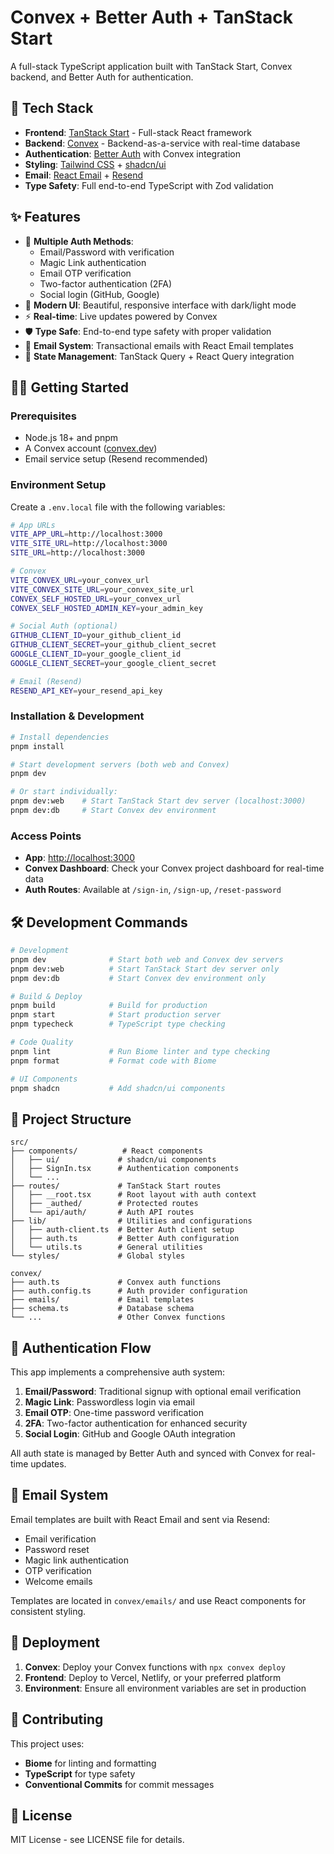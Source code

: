 # Convex + Better Auth + TanStack Start

A full-stack TypeScript application built with TanStack Start, Convex backend, and Better Auth for authentication.

## 🚀 Tech Stack

- **Frontend**: [TanStack Start](https://tanstack.com/start) - Full-stack React framework
- **Backend**: [Convex](https://convex.dev/) - Backend-as-a-service with real-time database
- **Authentication**: [Better Auth](https://better-auth.com/) with Convex integration
- **Styling**: [Tailwind CSS](https://tailwindcss.com/) + [shadcn/ui](https://ui.shadcn.com/)
- **Email**: [React Email](https://react.email/) + [Resend](https://resend.com/)
- **Type Safety**: Full end-to-end TypeScript with Zod validation

## ✨ Features

- 🔐 **Multiple Auth Methods**:
  - Email/Password with verification
  - Magic Link authentication
  - Email OTP verification
  - Two-factor authentication (2FA)
  - Social login (GitHub, Google)
- 🎨 **Modern UI**: Beautiful, responsive interface with dark/light mode
- ⚡ **Real-time**: Live updates powered by Convex
- 🛡️ **Type Safe**: End-to-end type safety with proper validation
- 📧 **Email System**: Transactional emails with React Email templates
- 🔄 **State Management**: TanStack Query + React Query integration

## 🏃‍♂️ Getting Started

### Prerequisites

- Node.js 18+ and pnpm
- A Convex account ([convex.dev](https://convex.dev))
- Email service setup (Resend recommended)

### Environment Setup

Create a `.env.local` file with the following variables:

```bash
# App URLs
VITE_APP_URL=http://localhost:3000
VITE_SITE_URL=http://localhost:3000
SITE_URL=http://localhost:3000

# Convex
VITE_CONVEX_URL=your_convex_url
VITE_CONVEX_SITE_URL=your_convex_site_url
CONVEX_SELF_HOSTED_URL=your_convex_url
CONVEX_SELF_HOSTED_ADMIN_KEY=your_admin_key

# Social Auth (optional)
GITHUB_CLIENT_ID=your_github_client_id
GITHUB_CLIENT_SECRET=your_github_client_secret
GOOGLE_CLIENT_ID=your_google_client_id
GOOGLE_CLIENT_SECRET=your_google_client_secret

# Email (Resend)
RESEND_API_KEY=your_resend_api_key
```

### Installation & Development

```bash
# Install dependencies
pnpm install

# Start development servers (both web and Convex)
pnpm dev

# Or start individually:
pnpm dev:web    # Start TanStack Start dev server (localhost:3000)
pnpm dev:db     # Start Convex dev environment
```

### Access Points

- **App**: [http://localhost:3000](http://localhost:3000)
- **Convex Dashboard**: Check your Convex project dashboard for real-time data
- **Auth Routes**: Available at `/sign-in`, `/sign-up`, `/reset-password`

## 🛠️ Development Commands

```bash
# Development
pnpm dev              # Start both web and Convex dev servers
pnpm dev:web          # Start TanStack Start dev server only
pnpm dev:db           # Start Convex dev environment only

# Build & Deploy
pnpm build            # Build for production
pnpm start            # Start production server
pnpm typecheck        # TypeScript type checking

# Code Quality
pnpm lint             # Run Biome linter and type checking
pnpm format           # Format code with Biome

# UI Components
pnpm shadcn           # Add shadcn/ui components
```

## 📁 Project Structure

```
src/
├── components/          # React components
│   ├── ui/             # shadcn/ui components
│   ├── SignIn.tsx      # Authentication components
│   └── ...
├── routes/             # TanStack Start routes
│   ├── __root.tsx      # Root layout with auth context
│   ├── _authed/        # Protected routes
│   └── api/auth/       # Auth API routes
├── lib/                # Utilities and configurations
│   ├── auth-client.ts  # Better Auth client setup
│   ├── auth.ts         # Better Auth configuration
│   └── utils.ts        # General utilities
└── styles/             # Global styles

convex/
├── auth.ts             # Convex auth functions
├── auth.config.ts      # Auth provider configuration
├── emails/             # Email templates
├── schema.ts           # Database schema
└── ...                 # Other Convex functions
```

## 🔐 Authentication Flow

This app implements a comprehensive auth system:

1. **Email/Password**: Traditional signup with optional email verification
2. **Magic Link**: Passwordless login via email
3. **Email OTP**: One-time password verification
4. **2FA**: Two-factor authentication for enhanced security
5. **Social Login**: GitHub and Google OAuth integration

All auth state is managed by Better Auth and synced with Convex for real-time updates.

## 📧 Email System

Email templates are built with React Email and sent via Resend:

- Email verification
- Password reset
- Magic link authentication
- OTP verification
- Welcome emails

Templates are located in `convex/emails/` and use React components for consistent styling.

## 🚀 Deployment

1. **Convex**: Deploy your Convex functions with `npx convex deploy`
2. **Frontend**: Deploy to Vercel, Netlify, or your preferred platform
3. **Environment**: Ensure all environment variables are set in production

## 🤝 Contributing

This project uses:

- **Biome** for linting and formatting
- **TypeScript** for type safety
- **Conventional Commits** for commit messages

## 📄 License

MIT License - see LICENSE file for details.
